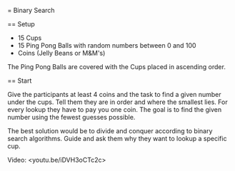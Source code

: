 = Binary Search

== Setup

* 15 Cups
* 15 Ping Pong Balls with random numbers between 0 and 100
* Coins (Jelly Beans or M&M's)

The Ping Pong Balls are covered with the Cups placed in ascending order.

== Start

Give the participants at least 4 coins and the task to find a given number
under the cups. Tell them they are in order and where the smallest lies. For
every lookup they have to pay you one coin. The goal is to find the given
number using the fewest guesses possible.

The best solution would be to divide and conquer according to binary search
algorithms. Guide and ask them why they want to lookup a specific cup.

Video: <youtu.be/iDVH3oCTc2c>
